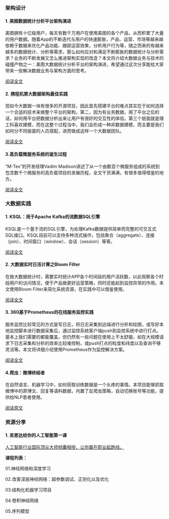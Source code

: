 ### 架构设计

#### 1. 美图数据统计分析平台架构演进

美图拥有十亿级用户，每天有数千万用户在使用美图的各个产品，从而积累了大量的用户数据。随着App的不断迭代与用户的快速膨胀，产品、运营、市场等越来越依赖于数据来优化产品功能、跟踪运营效果，分析用户行为等，随之而来的有越来越多的数据统计、分析等需求，那么如何应对和满足不断膨胀的数据统计与分析需求？业务的不断发展又怎么推进架构实现的改造？本文将介绍大数据业务与技术的碰撞产物之一：美图大数据统计分析平台的架构演进，希望通过这次分享能给大家带来一些解决数据业务与架构方面的思考。

[阅读全文](https://mp.weixin.qq.com/s/9j6HF1OM-f1dNzGnMzNshw)

#### 2. 携程机票大数据架构最佳实践

现如今大数据一块有很多的开源项目，因此首先搭建平台的难点其实在于如何选择一个合适的技术来做整个平台的架构，第二，因为有业务数据，用了平台之后的话，如何用平台把数据分析出来让用户有很好的交互性的体验。第三个层面就是理工科喜欢建模，而在这整个过程当中，我们会形成一种非数据建模，而主要是我们如何分不同层面的人员搭配，进而做成这样一个大数据团队。

[阅读全文](https://mp.weixin.qq.com/s?__biz=MjM5MDI3MjA5MQ==&mid=2697266385&idx=1&sn=3c6642f57d322cc2873fa5b4730c8b64)

#### 3.高负载微服务系统的诞生过程

“M-Tex”的开发经理Vadim Madison讲述了从一个由数百个微服务组成的系统到包含数千个微服务的高负载项目的发展历程，全文干货满满，有很多值得借鉴的地方。

[阅读全文](http://www.infoq.com/cn/articles/birth-process-of-high-load-micro-service-system)

### 大数据实践

#### 1. KSQL：用于Apache Kafka的流数据SQL引擎

KSQL是一个基于流的SQL引擎，为处理Kafka数据提供简单而完整的可交互式SQL接口。KSQL目前可以支持多种流式操作，包括聚合（aggregate）、连接（join）、时间窗口（window）、会话（session）等等。

[阅读全文](https://github.com/confluentinc/ksql)

#### 2. 大数据实时日活计算之Bloom Filter

在做大数据统计时，需要实时统计APP各个时间段的用户活跃数，以此观察各个时段用户的访问情况，便于产品做更好运营策略，同时还能起到监控异常的作用。本文使用Bloom Filter来简化系统资源，在实践中可以借鉴使用。

[阅读全文](https://mp.weixin.qq.com/s?__biz=MzI2NzI4MTEwNA==&mid=2247484440&idx=1&sn=dfdf9067b67236e21b4e1f1d6c3370d3)

#### 3. 360基于Prometheus的在线服务监控实践

服务监控比较常见的方式是写日志，将日志采集到远端进行分析和绘图，或写好本地监控脚本进行数据采集后，通过监控系统客户端push到监控系统中进行打点。基本上我们需要的都能覆盖，但仍然有一些问题在使用上不太舒服，如在大规模请求下日志采集和分析的效率比较难控制，或push打点的粒度和纬度以及查询不够灵活等。本文将详细介绍使用Prometheus作为监控解决方案。

[阅读全文](https://mp.weixin.qq.com/s/lcjZzjptxrUBN1999k_rXw)

#### 4.爬虫：微博终结者

在自然语言、机器学习中，如何获取训练数据是一个头疼的事情。本项目能够抓取微博中的原博文、回复等语料数据，内置了反爬虫策略，自动切换账号等功能，提供给NLP患者使用。

[阅读原文](https://github.com/jinfagang/weibo_terminater)

### 资源分享

#### 1. 吴恩达给你的人工智能第一课

[人工智能行业国际顶尖大师倾囊相授，让你赢在职业起跑线。](https://mooc.study.163.com/smartSpec/detail/1001319001.htm)

**课程列表：**

01.神经网络和深度学习

02.改善深层神经网络：超参数调试、正则化以及优化

03.结构化机器学习项目

04.卷积神经网络

05.序列模型